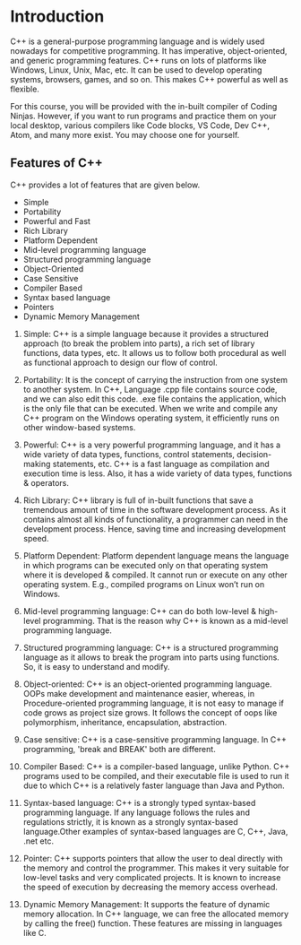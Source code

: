 # Introduction 

C++ is a general-purpose programming language and is widely used nowadays for competitive programming. It has imperative, object-oriented, and generic programming features. C++ runs on lots of platforms like Windows, Linux, Unix, Mac, etc. It can be used to develop operating systems, browsers, games, and so on. This makes C++ powerful as well as flexible.

For this course, you will be provided with the in-built compiler of Coding Ninjas. However, if you want to run programs and practice them on your local desktop, various compilers like Code blocks, VS Code, Dev C++, Atom, and many more exist. You may choose one for yourself. 

## Features of C++

C++ provides a lot of features that are given below.

- Simple
- Portability
- Powerful and Fast
- Rich Library
- Platform Dependent
- Mid-level programming language
- Structured programming language
- Object-Oriented
- Case Sensitive
- Compiler Based
- Syntax based language
- Pointers
- Dynamic Memory Management

1) Simple: C++ is a simple language because it provides a structured approach (to break the problem into parts), a rich set of library functions, data types, etc. It allows us to follow both procedural as well as functional approach to design our flow of control.

2) Portability: It is the concept of carrying the instruction from one system to another system. In C++, Language .cpp file contains source code, and we can also edit this code. .exe file contains the application, which is the only file that can be executed. When we write and compile any C++ program on the Windows operating system, it efficiently runs on other window-based systems.

3) Powerful: C++ is a very powerful programming language, and it has a wide variety of data types, functions, control statements, decision-making statements, etc. C++ is a fast language as compilation and execution time is less. Also, it has a wide variety of data types, functions & operators.

4) Rich Library: C++ library is full of in-built functions that save a tremendous amount of time in the software development process. As it contains almost all kinds of functionality, a programmer can need in the development process. Hence, saving time and increasing development speed.

5) Platform Dependent: Platform dependent language means the language in which programs can be executed only on that operating system where it is developed & compiled. It cannot run or execute on any other operating system. E.g., compiled programs on Linux won’t run on Windows.

6) Mid-level programming language: C++ can do both low-level & high-level programming. That is the reason why C++ is known as a mid-level programming language.

7) Structured programming language: C++ is a structured programming language as it allows to break the program into parts using functions. So, it is easy to understand and modify.

8) Object-oriented: C++ is an object-oriented programming language. OOPs make development and maintenance easier, whereas, in Procedure-oriented programming language, it is not easy to manage if code grows as project size grows. It follows the concept of oops like polymorphism, inheritance, encapsulation, abstraction.

9) Case sensitive: C++ is a case-sensitive programming language. In C++ programming, 'break and BREAK' both are different.

10) Compiler Based: C++ is a compiler-based language, unlike Python. C++ programs used to be compiled, and their executable file is used to run it due to which C++ is a relatively faster language than Java and Python.

11) Syntax-based language: C++ is a strongly typed syntax-based programming language. If any language follows the rules and regulations strictly, it is known as a strongly syntax-based language.Other examples of syntax-based languages are C, C++, Java, .net etc.

12) Pointer: C++ supports pointers that allow the user to deal directly with the memory and control the programmer. This makes it very suitable for low-level tasks and very complicated projects. It is known to increase the speed of execution by decreasing the memory access overhead.

13) Dynamic Memory Management: It supports the feature of dynamic memory allocation. In C++ language, we can free the allocated memory by calling the free() function. These features are missing in languages like C.